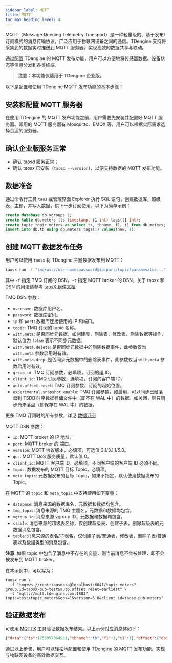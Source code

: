 ```yaml
---
sidebar_label: MQTT
title: MQTT
toc_max_heading_level: 4
---
```


MQTT（Message Queuing Telemetry Transport）是一种轻量级的、基于发布/订阅模式的消息传输协议，广泛应用于物联网设备之间的通信。TDengine 支持将采集到的数据实时推送到 MQTT 服务器，实现高效的数据共享与联动。

通过配置 TDengine 的 MQTT 发布功能，用户可以方便地将传感器数据、设备状态等信息分发到各类终端。

> **注意：本功能仅适用于 TDengine 企业版。**

以下是配置和使用 TDengine MQTT 发布功能的基本步骤：

## 安装和配置 MQTT 服务器

在使用 TDengine 的 MQTT 发布功能之前，用户需要先安装并配置好 MQTT 服务器。常用的 MQTT 服务器有 Mosquitto、EMQX 等，用户可以根据实际需求选择合适的服务器。

## 确认企业版服务正常

- 确认 taosd 服务正常；
- 确认 taosx 已安装（`taosx --version`），以便支持数据的 MQTT 发布功能。

## 数据准备

通过命令行工具 `taos` 或管理界面 Explorer 执行 SQL 语句，创建数据库，超级表，主题，并写入数据，供下一步订阅使用。以下为简单示例：

```sql
create database db vgroups 1;
create table db.meters (ts timestamp, f1 int) tags(t1 int);
create topic topic_meters as select ts, tbname, f1, t1 from db.meters;
insert into db.tb using db.meters tags(1) values(now, 1);
```

## 创建 MQTT 数据发布任务

用户可以使用 `taosx` 将 TDengine 主题数据发布到 MQTT：

```bash
taosx run -f "tmq+ws://username:password@ip:port/topic?param=value..." -t "mqtt://ip:port?param=value..."
```

其中 `-f` 指定 TMQ 订阅的 DSN，`-t` 指定 MQTT broker 的 DSN。关于 taosx 和 DSN 的用法请参考 [taosX 组件文档](../../14-references/04-taosx.md)

TMQ DSN 参数：

- `username`: 数据库用户名。
- `password`: 数据库密码。
- `ip` 和 `port`: 数据库连接使用的 IP 和端口。
- `topic`: TMQ 订阅的 topic 名称。
- `with.meta`: 是否同步元数据，如创建表，删除表，修改表，删除数据等操作，默认值为 `false` 表示不同步元数据。
- `with.meta.delete`: 是否同步元数据中的删除数据事件，此参数仅当 `with.meta` 参数启用时有效。
- `with.meta.drop`: 是否同步元数据中的删除表事件，此参数仅当 `with.meta` 参数启用时有效。
- `group_id`: TMQ 订阅参数，必填项，订阅的组 ID。
- `client_id`: TMQ 订阅参数，选填项，订阅的客户端 ID。
- `auto.offset.reset`: TMQ 订阅参数，订阅的起始位置。
- `experimental.snapshot.enable`: TMQ 订阅参数，如启用，可以同步已经落盘到 TSDB 时序数据存储文件中（即不在 WAL 中）的数据。如关闭，则只同步尚未落盘（即保存在 WAL 中）的数据。

更多 TMQ 订阅时的所有参数，详见 [数据订阅](../../07-develop/07-tmq.md)

MQTT DSN 参数：

- `ip`: MQTT broker 的 IP 地址。
- `port`: MQTT broker 的 端口。
- `version`: MQTT 协议版本，必填项，可选值 3.1/3.1.1/5.0。
- `qos`: MQTT QoS 服务质量，默认值 0。
- `client_id`: MQTT 客户端 ID，必填项，不同客户端的客户端 ID 必须不同。
- `topic`: 数据发布的 MQTT 目标 Topic，必填项。
- `meta_topic`: 元数据发布的目标 Topic，如果不指定，默认使用数据发布的 Topic。

在 MQTT 的 `topic` 和 `meta_topic` 中支持使用如下变量：

- `database`: 消息来源的数据库名，元数据和数据均包含。
- `tmq_topic`: 消息来源的 TMQ 主题名，元数据和数据均包含。
- `vgroup_id`: 消息来源 vgroup ID，元数据和数据均包含。
- `stable`: 消息来源的超级表名称，仅创建超级表，创建子表，删除超级表的元数据消息包含。
- `table`: 消息来源的表名/子表名，仅创建子表/普通表，修改表，删除子表/普通表以及数据类型的消息包含。

**注意**: 如果 topic 中包含了消息中不存在的变量，则当前消息不会被处理，即不会被发布到 MQTT broker。

在本示例中，可以写为：

```shell
taosx run \
  -f "tmq+ws://root:taosdata@localhost:6041/topic_meters?group.id=taosx-pub-test&auto.offset.reset=earliest" \
  -t "mqtt://mqtt.tdengine.com:1883?topic=test/topic_meters&qos=1&version=5.0&client_id=taosx-pub-meters"
```

## 验证数据发布

可使用 [MQTTX](https://github.com/emqx/MQTTX) 工具验证数据发布结果。以上示例对应消息体如下：

```json
{"data":{"ts":1756957064991,"tbname":"tb","f1":1,"t1":1},"offset":{"database":"db","topic":"topic_meters","vgroupId":2,"offset":8}}
```

通过以上步骤，用户可以轻松地配置和使用 TDengine 的 MQTT 发布功能，实现与物联网设备的高效数据交互。
